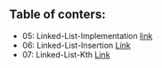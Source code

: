 ## Table of conters:

- 05: Linked-List-Implementation [link](https://github.com/shadilios/data-structure-and-algorithms/tree/main/data-structure/Linked-List-Implementation)  
- 06: Linked-List-Insertion [Link](https://github.com/shadilios/data-structure-and-algorithms/blob/main/data-structure/Linked-List-Implementation/Linked-List-Insertion.md)
- 07: Linked-List-Kth [Link](https://github.com/shadilios/data-structure-and-algorithms/blob/main/data-structure/Linked-List-Implementation/Linked-List-Kth.md)

